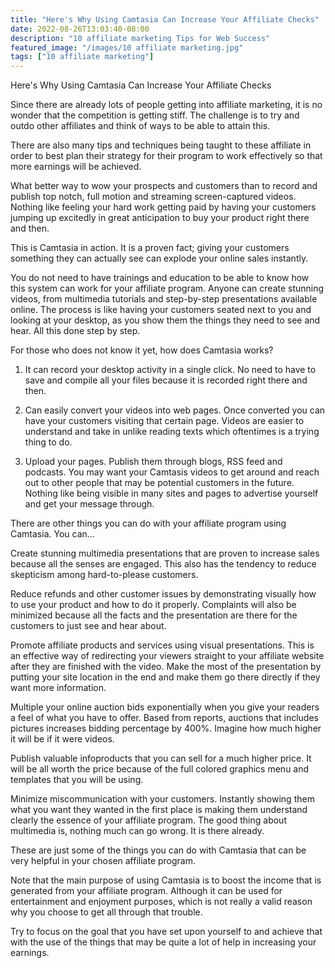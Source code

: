 ```yaml
---
title: "Here's Why Using Camtasia Can Increase Your Affiliate Checks"
date: 2022-08-26T13:03:40-08:00
description: "10 affiliate marketing Tips for Web Success"
featured_image: "/images/10 affiliate marketing.jpg"
tags: ["10 affiliate marketing"]
---
```


Here's Why Using Camtasia Can Increase Your Affiliate Checks 

Since there are already lots of people getting into affiliate marketing, it is no wonder that the competition is getting stiff. The challenge is to try and outdo other affiliates and think of ways to be able to attain this.

There are also many tips and techniques being taught to these affiliate in order to best plan their strategy for their program to work effectively so that more earnings will be achieved. 

What better way to wow your prospects and customers than to record and publish top notch, full motion and streaming screen-captured videos. Nothing like feeling your hard work getting paid by having your customers jumping up excitedly in great anticipation to buy your product right there and then. 

This is Camtasia in action. It is a proven fact; giving your customers something they can actually see can explode your online sales instantly. 

You do not need to have trainings and education to be able to know how this system can work for your affiliate program. Anyone can create stunning videos, from multimedia tutorials and step-by-step presentations available online. The process is like having your customers seated next to you and looking at your desktop, as you show them the things they need to see and hear. All this done step by step.

For those who does not know it yet, how does Camtasia works?

1. It can record your desktop activity in a single click. No need to have to save and compile all your files because it is recorded right there and then.

2. Can easily convert your videos into web pages. Once converted you can have your customers visiting that certain page. Videos are easier to understand and take in unlike reading texts which oftentimes is a trying thing to do.

3. Upload your pages. Publish them through blogs, RSS feed and podcasts. You may want your Camtasis videos to get around and reach out to other people that may be potential customers in the future. Nothing like being visible in many sites and pages to advertise yourself and get your message through.

There are other things you can do with your affiliate program using Camtasia. You can…

Create stunning multimedia presentations that are proven to increase sales because all the senses are engaged. This also has the tendency to reduce skepticism among hard-to-please customers.

Reduce refunds and other customer issues by demonstrating visually how to use your product and how to do it properly. Complaints will also be minimized because all the facts and the presentation are there for the customers to just see and hear about.

Promote affiliate products and services using visual presentations. This is an effective way of redirecting your viewers straight to your affiliate website after they are finished with the video. Make the most of the presentation by putting your site location in the end and make them go there directly if they want more information.

Multiple your online auction bids exponentially when you give your readers a feel of what you have to offer. Based from reports, auctions that includes pictures increases bidding percentage by 400%.  Imagine how much higher it will be if it were videos.

Publish valuable infoproducts that you can sell for a much higher price. It will be all worth the price because of the full colored graphics menu and templates that you will be using. 

Minimize miscommunication with your customers. Instantly showing them what you want they wanted in the first place is making them understand clearly the essence of your affiliate program. The good thing about multimedia is, nothing much can go wrong. It is there already.  

These are just some of the things you can do with Camtasia that can be very helpful in your chosen affiliate program. 

Note that the main purpose of using Camtasia is to boost the income that is generated from your affiliate program. Although it can be used for entertainment and enjoyment purposes, which is not really a valid reason why you choose to get all through that trouble. 

Try to focus on the goal that you have set upon yourself to and achieve that with the use of the things that may be quite a lot of help in increasing your earnings. 

